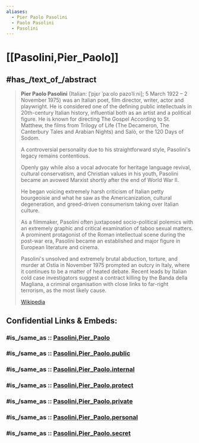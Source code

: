 ```yaml
---
aliases:
  - Pier Paolo Pasolini
  - Paolo Pasolini
  - Pasolini
---
```


# [[Pasolini,Pier_Paolo]] 


## #has_/text_of_/abstract 

> **Pier Paolo Pasolini** (Italian: [ˈpjɛr ˈpaːolo pazoˈliːni]; 5 March 1922 – 2 November 1975) 
> was an Italian poet, film director, writer, actor and playwright. 
> He is considered one of the defining public intellectuals in 20th-century Italian history, 
> influential both as an artist and a political figure. 
> He is known for directing The Gospel According to St. Matthew, the films from Trilogy of Life 
> (The Decameron, The Canterbury Tales and Arabian Nights) 
> and Salò, or the 120 Days of Sodom.
>
> A controversial personality due to his straightforward style, 
> Pasolini's legacy remains contentious. 
> 
> Openly gay while also a vocal advocate for heritage language revival, 
> cultural conservatism, and Christian values in his youth, 
> Pasolini became an avowed Marxist shortly after the end of World War II. 
> 
> He began voicing extremely harsh criticism of Italian petty bourgeoisie 
> and what he saw as the Americanization, cultural degeneration, 
> and greed-driven consumerism taking over Italian culture. 
> 
> As a filmmaker, Pasolini often juxtaposed socio-political polemics with an extremely graphic and critical examination of taboo sexual matters. A prominent protagonist of the Roman intellectual scene during the post-war era, Pasolini became an established and major figure in European literature and cinema.
>
> Pasolini's unsolved and extremely brutal abduction, torture, and murder at Ostia in November 1975 prompted an outcry in Italy, where it continues to be a matter of heated debate. Recent leads by Italian cold case investigators suggest a contract killing by the Banda della Magliana, a criminal organisation with close links to far-right terrorism, as the most likely cause.
>
> [Wikipedia](https://en.wikipedia.org/wiki/Pier%20Paolo%20Pasolini) 


## Confidential Links & Embeds: 

### #is_/same_as :: [Pasolini,Pier_Paolo](/_Standards/Society/Communication/Media/Movie/Movie-Director/Pasolini,Pier_Paolo.md) 

### #is_/same_as :: [Pasolini,Pier_Paolo.public](/_public/Society/Communication/Media/Movie/Movie-Director/Pasolini,Pier_Paolo.public.md) 

### #is_/same_as :: [Pasolini,Pier_Paolo.internal](/_internal/Society/Communication/Media/Movie/Movie-Director/Pasolini,Pier_Paolo.internal.md) 

### #is_/same_as :: [Pasolini,Pier_Paolo.protect](/_protect/Society/Communication/Media/Movie/Movie-Director/Pasolini,Pier_Paolo.protect.md) 

### #is_/same_as :: [Pasolini,Pier_Paolo.private](/_private/Society/Communication/Media/Movie/Movie-Director/Pasolini,Pier_Paolo.private.md) 

### #is_/same_as :: [Pasolini,Pier_Paolo.personal](/_personal/Society/Communication/Media/Movie/Movie-Director/Pasolini,Pier_Paolo.personal.md) 

### #is_/same_as :: [Pasolini,Pier_Paolo.secret](/_secret/Society/Communication/Media/Movie/Movie-Director/Pasolini,Pier_Paolo.secret.md)

